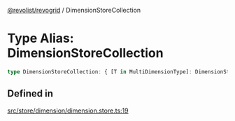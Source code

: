 [@revolist/revogrid](README.md) / DimensionStoreCollection

# Type Alias: DimensionStoreCollection

```ts
type DimensionStoreCollection: { [T in MultiDimensionType]: DimensionStore };
```

## Defined in

[src/store/dimension/dimension.store.ts:19](https://github.com/revolist/revogrid/blob/8958a60bd3054871bb3d1706c4eb92c83a8c6b6c/src/store/dimension/dimension.store.ts#L19)
